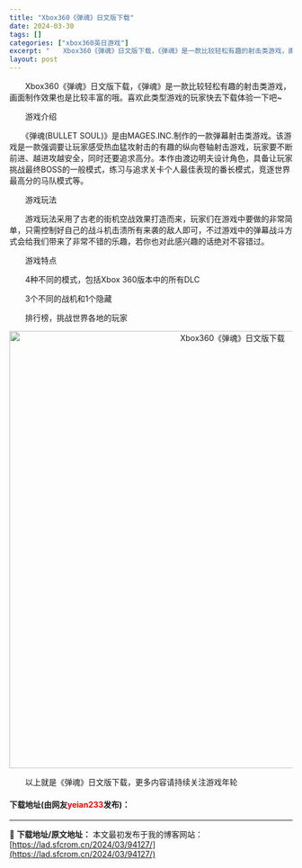 ```yaml
---
title: "Xbox360《弹魂》日文版下载"
date: 2024-03-30
tags: []
categories: ["xbox360英日游戏"]
excerpt: "　　Xbox360《弹魂》日文版下载，《弹魂》是一款比较轻松有趣的射击类游戏，画面制作效果也是比较丰富的哦。喜欢此类型游戏的玩家快去下载体验一下吧~ 　　游戏介绍 　　《弹魂(BULLET SOUL)》是由MAGES.INC.制作的一款弹幕射击类游戏。该游戏是一款强调要让玩家感受热血猛攻射击的有趣的&hellip;"
layout: post
---
```


 <p>　　Xbox360《弹魂》日文版下载，《弹魂》是一款比较轻松有趣的射击类游戏，画面制作效果也是比较丰富的哦。喜欢此类型游戏的玩家快去下载体验一下吧~</p> <p>　　游戏介绍</p> <p>　　《弹魂(BULLET SOUL)》是由MAGES.INC.制作的一款弹幕射击类游戏。该游戏是一款强调要让玩家感受热血猛攻射击的有趣的纵向卷轴射击游戏，玩家要不断前进、越进攻越安全，同时还要追求高分。本作由渡边明夫设计角色，具备让玩家挑战最终BOSS的一般模式，练习与追求关卡个人最佳表现的番长模式，竞逐世界最高分的马队模式等。</p> <p>　　游戏玩法</p> <p>　　游戏玩法采用了古老的街机空战效果打造而来，玩家们在游戏中要做的非常简单，只需控制好自己的战斗机击溃所有来袭的敌人即可，不过游戏中的弹幕战斗方式会给我们带来了非常不错的乐趣，若你也对此感兴趣的话绝对不容错过。</p> <p>　　游戏特点</p> <p>　　4种不同的模式，包括Xbox 360版本中的所有DLC</p> <p>　　3个不同的战机和1个隐藏</p> <p>　　排行榜，挑战世界各地的玩家</p> <p align="center"><img align="" border="0" src="https://lad.sfcrom.cn/wp-content/uploads/2024/03/20240330_6607d4370a43c.jpg" width="778" alt="Xbox360《弹魂》日文版下载" /></p> <p>　　以上就是《弹魂》日文版下载，更多内容请持续关注游戏年轮</p> <p><h4>下载地址(由网友<font color="red">yeian233</font>发布)：</h4></p> 

---
📖 **下载地址/原文地址：** 本文最初发布于我的博客网站：[https://lad.sfcrom.cn/2024/03/94127/](https://lad.sfcrom.cn/2024/03/94127/)
